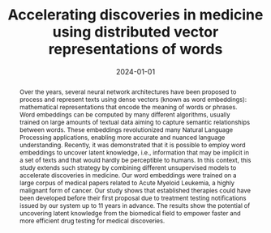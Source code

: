 ---
title: Accelerating discoveries in medicine using distributed vector representations
  of words

# Authors
# A YAML list of author names
# If you created a profile for a user (e.g. the default `admin` user at `content/authors/admin/`), 
# write the username (folder name) here, and it will be replaced with their full name and linked to their profile.
authors:
- Matheus V. V. Berto
- Breno L. Freitas
- Carolina Scarton
- João A. Machado-Neto
- Tiago A. Almeida

# Author notes (such as 'Equal Contribution')
# A YAML list of notes for each author in the above `authors` list
author_notes: []

date: '2024-01-01'

# Date to publish webpage (NOT necessarily Bibtex publication's date).
publishDate: '2024-12-18T17:09:26.862588Z'

# Publication type.
# A single CSL publication type but formatted as a YAML list (for Hugo requirements).
publication_types:
- article-journal

# Publication name and optional abbreviated publication name.
publication: '*Expert Systems with Applications*'
publication_short: ''

doi: https://doi.org/10.1016/j.eswa.2024.123566

abstract: 'Over the years, several neural network architectures have been proposed
  to process and represent texts using dense vectors (known as word embeddings): mathematical
  representations that encode the meaning of words or phrases. Word embeddings can
  be computed by many different algorithms, usually trained on large amounts of textual
  data aiming to capture semantic relationships between words. These embeddings revolutionized
  many Natural Language Processing applications, enabling more accurate and nuanced
  language understanding. Recently, it was demonstrated that it is possible to employ
  word embeddings to uncover latent knowledge, i.e., information that may be implicit
  in a set of texts and that would hardly be perceptible to humans. In this context,
  this study extends such strategy by combining different unsupervised models to accelerate
  discoveries in medicine. Our word embeddings were trained on a large corpus of medical
  papers related to Acute Myeloid Leukemia, a highly malignant form of cancer. Our
  study shows that established therapies could have been developed before their first
  proposal due to treatment testing notifications issued by our system up to 11 years
  in advance. The results show the potential of uncovering latent knowledge from the
  biomedical field to empower faster and more efficient drug testing for medical discoveries.'

# Summary. An optional shortened abstract.
summary: ''

tags:
- Distributed vector representations
- Word embeddings
- Knowledge discovery in databases
- Natural language processing
- AI in medicine

# Display this page in a list of Featured pages?
featured: false

# Links
url_pdf: ''
url_code: ''
url_dataset: ''
url_poster: ''
url_project: ''
url_slides: ''
url_source: ''
url_video: ''

# Custom links (uncomment lines below)
# links:
# - name: Custom Link
#   url: http://example.org

# Publication image
# Add an image named `featured.jpg/png` to your page's folder then add a caption below.
image:
  caption: ''
  focal_point: ''
  preview_only: false

# Associated Projects (optional).
#   Associate this publication with one or more of your projects.
#   Simply enter your project's folder or file name without extension.
#   E.g. `projects: ['internal-project']` links to `content/project/internal-project/index.md`.
#   Otherwise, set `projects: []`.
projects: []
links:

---